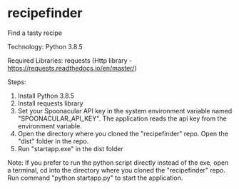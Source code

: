 # recipefinder
Find a tasty recipe

Technology:
Python 3.8.5

Required Libraries:
requests (Http library - https://requests.readthedocs.io/en/master/)

Steps:
1. Install Python 3.8.5
2. Install requests library
3. Set your Spoonacular API key in the system environment variable named "SPOONACULAR_API_KEY". The application reads the api key from the environment variable.
4. Open the directory where you cloned the "recipefinder" repo. Open the "dist" folder in the repo.
5. Run "startapp.exe" in the dist folder

Note: If you prefer to run the python script directly instead of the exe, open a terminal, cd into the directory where you cloned the "recipefinder" repo. Run command "python startapp.py" to start the application.
